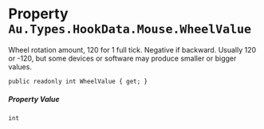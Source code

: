 # Property `Au.Types.HookData.Mouse.WheelValue`

Wheel rotation amount, 120 for 1 full tick. Negative if backward. Usually 120 or -120, but some devices or software may produce smaller or bigger values.

```
public readonly int WheelValue { get; }
```

##### Property Value

`int`
